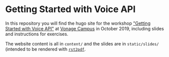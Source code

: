 # Getting Started with Voice API

In this repository you will find the hugo site for the workshop ["Getting Started with Voice API"](https://vonage-api-voice-workshop.nexmodev.com/) at [Vonage Campus](https://www.vonage.com/campus/) in October 2019, including slides and instructions for exercises.

The website content is all in `content/` and the slides are in `static/slides/` (intended to be rendered with [`rst2pdf`](https://rst2pdf.org]).
